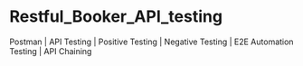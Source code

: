 # Restful_Booker_API_testing
Postman | API Testing | Positive Testing | Negative Testing | E2E Automation Testing | API Chaining
